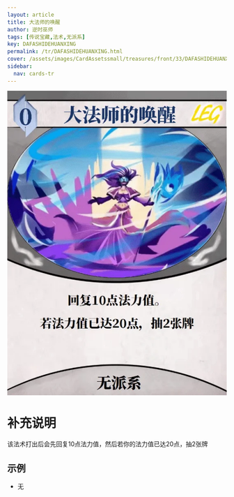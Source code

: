 ```yaml
---
layout: article
title: 大法师的唤醒
author: 逆时巫师
tags: [传说宝藏,法术,无派系]
key: DAFASHIDEHUANXING
permalink: /tr/DAFASHIDEHUANXING.html
cover: /assets/images/CardAssetssmall/treasures/front/33/DAFASHIDEHUANXING.webp
sidebar:
  nav: cards-tr
---
```

![](/assets/images/CardAssets/treasures/front/33/DAFASHIDEHUANXING.webp)

# 补充说明

该法术打出后会先回复10点法力值，然后若你的法力值已达20点，抽2张牌

## 示例

  * 无